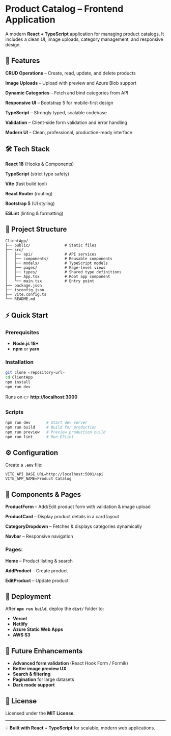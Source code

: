 # Product Catalog – Frontend Application

A modern **React + TypeScript** application for managing product catalogs. It includes a clean UI, image uploads, category management, and responsive design.

## 🚀 Features

**CRUD Operations** – Create, read, update, and delete products

**Image Uploads** – Upload with preview and Azure Blob support

**Dynamic Categories** – Fetch and bind categories from API

**Responsive UI** – Bootstrap 5 for mobile-first design

**TypeScript** – Strongly typed, scalable codebase

**Validation** – Client-side form validation and error handling

**Modern UI** – Clean, professional, production-ready interface

## 🛠️ Tech Stack

**React 18** (Hooks & Components)

**TypeScript** (strict type safety)

**Vite** (fast build tool)

**React Router** (routing)

**Bootstrap 5** (UI styling)

**ESLint** (linting & formatting)

## 📂 Project Structure
```
ClientApp/
├── public/               # Static files
├── src/
│   ├── api/              # API services
│   ├── components/       # Reusable components
│   ├── models/           # TypeScript models
│   ├── pages/            # Page-level views
│   ├── types/            # Shared type definitions
│   ├── App.tsx           # Root app component
│   └── main.tsx          # Entry point
├── package.json
├── tsconfig.json
├── vite.config.ts
└── README.md
```

## ⚡ Quick Start

### Prerequisites

- **Node.js 18+**
- **npm** or **yarn**

### Installation
```bash
git clone <repository-url>
cd ClientApp
npm install
npm run dev
```

Runs on 👉 **http://localhost:3000**

### Scripts
```bash
npm run dev       # Start dev server
npm run build     # Build for production
npm run preview   # Preview production build
npm run lint      # Run ESLint
```

## ⚙️ Configuration

Create a **`.env`** file:

```env
VITE_API_BASE_URL=http://localhost:5001/api
VITE_APP_NAME=Product Catalog
```

## 🎨 Components & Pages

**ProductForm** – Add/Edit product form with validation & image upload

**ProductCard** – Display product details in a card layout

**CategoryDropdown** – Fetches & displays categories dynamically

**Navbar** – Responsive navigation

### Pages:

**Home** – Product listing & search

**AddProduct** – Create product

**EditProduct** – Update product

## 🚀 Deployment

After **`npm run build`**, deploy the **`dist/`** folder to:

- **Vercel**
- **Netlify**
- **Azure Static Web Apps**
- **AWS S3**

## 🔮 Future Enhancements

- **Advanced form validation** (React Hook Form / Formik)
- **Better image preview UX**
- **Search & filtering**
- **Pagination** for large datasets
- **Dark mode support**

## 📄 License

Licensed under the **MIT License**.

---

💡 **Built with React + TypeScript** for scalable, modern web applications.